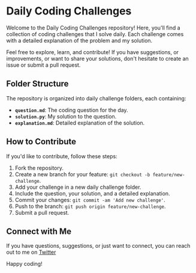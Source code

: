 # Daily Coding Challenges

Welcome to the Daily Coding Challenges repository! Here, you'll find a collection of coding challenges that I solve daily. Each challenge comes with a detailed explanation of the problem and my solution.

Feel free to explore, learn, and contribute! If you have suggestions, or improvements, or want to share your solutions, don't hesitate to create an issue or submit a pull request.

## Folder Structure

The repository is organized into daily challenge folders, each containing:

- **`question.md`**: The coding question for the day.
- **`solution.py`**: My solution to the question.
- **`explanation.md`**: Detailed explanation of the solution.

## How to Contribute

If you'd like to contribute, follow these steps:

1. Fork the repository.
2. Create a new branch for your feature: `git checkout -b feature/new-challenge`.
3. Add your challenge in a new daily challenge folder.
4. Include the question, your solution, and a detailed explanation.
5. Commit your changes: `git commit -am 'Add new challenge'`.
6. Push to the branch: `git push origin feature/new-challenge`.
7. Submit a pull request.


## Connect with Me

If you have questions, suggestions, or just want to connect, you can reach out to me on [Twitter](https://twitter.com/sailaja031)

Happy coding!


